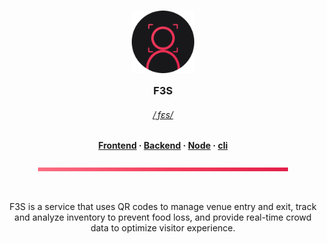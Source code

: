 <h3 align="center">
	<img src="https://raw.githubusercontent.com/f3sys/.github/main/assets/icon-circle.png" width="100" alt="Logo"/><br/>
	<img src="https://raw.githubusercontent.com/f3sys/.github/main/assets/transparent.png" height="30" width="0px"/>
	F3S
<img src="https://raw.githubusercontent.com/f3sys/.github/main/assets/transparent.png" height="30" width="0px"/>
</h3>

<h6 align="center">
	<a href="http://ipa-reader.xyz/?text=%CB%8Cf%C9%9Bs&voice=Mizuki">/ˌfɛs/</a>
</h6>

<h4 align="center">
	<a href="https://github.com/f3sys/frontend">Frontend</a>
	·
	<a href="https://github.com/f3sys/backend">Backend</a>
	·
	<a href="https://github.com/f3sys/node">Node</a>
	·
	<a href="https://github.com/f3sys/cli">cli</a>
</h4>

<p align="center">
	<img src="https://raw.githubusercontent.com/f3sys/.github/main/assets/pallete.png" width="400" />
</p>

&nbsp;

<p align="center">
	F3S is a service that uses QR codes to manage venue entry and exit, track and analyze inventory to prevent food loss, and provide real-time crowd data to optimize visitor experience.
</p>

&nbsp;
